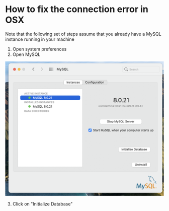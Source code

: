# How to fix the connection error in OSX

Note that the following set of steps assume that you already have a MySQL instance running in your machine

1. Open system preferences 
2. Open MySQL 

![Alt text](screenshot1.png?raw=true "Optional Title")

3. Click on "Initialize Database"





